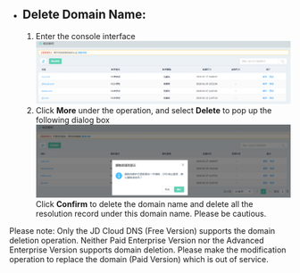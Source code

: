 - ## **Delete Domain Name:**

  1. Enter the console interface
  ![img](https://github.com/jdcloudcom/cn/blob/edit/image/dns-img/delete-domain-name1.png)
  2. Click **More** under the operation, and select **Delete** to pop up the following dialog box
  ![img](https://github.com/jdcloudcom/cn/blob/edit/image/dns-img/delete-domain-name2.png)
  Click **Confirm** to delete the domain name and delete all the resolution record under this domain name. Please be cautious.

Please note: Only the JD Cloud DNS (Free Version) supports the domain deletion operation. Neither Paid Enterprise Version nor the Advanced Enterprise Version supports domain deletion. Please make the modification operation to replace the domain (Paid Version) which is out of service.
